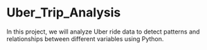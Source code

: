 # Uber_Trip_Analysis
In this project, we will analyze Uber ride data to detect patterns and relationships between different variables using Python.
